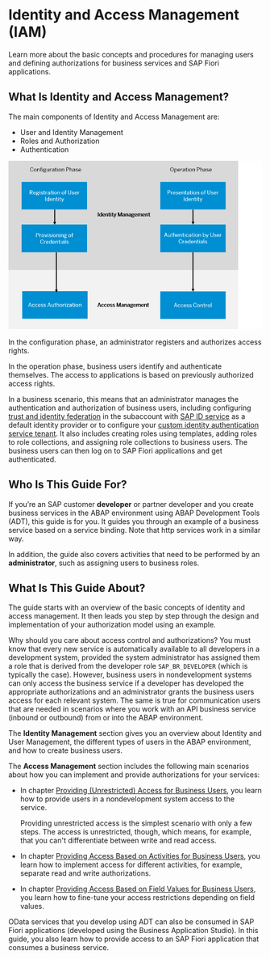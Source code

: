 <!-- loio5b6290112008456b9e9400faebb8cd33 -->

# Identity and Access Management \(IAM\)

Learn more about the basic concepts and procedures for managing users and defining authorizations for business services and SAP Fiori applications.



<a name="loio5b6290112008456b9e9400faebb8cd33__section_fvs_1qz_jrb"/>

## What Is Identity and Access Management?

The main components of Identity and Access Management are:

-   User and Identity Management
-   Roles and Authorization
-   Authentication

![](images/IAM_Overview_215b0ed.png) 

In the configuration phase, an administrator registers and authorizes access rights.

In the operation phase, business users identify and authenticate themselves. The access to applications is based on previously authorized access rights.

In a business scenario, this means that an administrator manages the authentication and authorization of business users, including configuring [trust and identity federation](https://help.sap.com/viewer/65de2977205c403bbc107264b8eccf4b/Cloud/en-US/cb1bc8f1bd5c482e891063960d7acd78.html) in the subaccount with [SAP ID service](https://help.sap.com/viewer/ae8e8427ecdf407790d96dad93b5f723/Cloud/en-US/d6a8db70bdde459f92f2837349f95090.html) as a default identity provider or to configure your [custom identity authentication service tenant](../20-getting-started/Setup_of_a_Custom_Identity_Service_(Optional)_550251a.md)​. It also includes creating roles using templates, adding roles to role collections, and assigning role collections to business users. The business users can then log on to SAP Fiori applications and get authenticated.



<a name="loio5b6290112008456b9e9400faebb8cd33__section_xxr_1hr_cmb"/>

## Who Is This Guide For?

If you’re an SAP customer **developer** or partner developer and you create business services in the ABAP environment using ABAP Development Tools \(ADT\), this guide is for you. It guides you through an example of a business service based on a service binding. Note that http services work in a similar way.

In addition, the guide also covers activities that need to be performed by an **administrator**, such as assigning users to business roles.



<a name="loio5b6290112008456b9e9400faebb8cd33__section_fbd_1m4_nlb"/>

## What Is This Guide About?

The guide starts with an overview of the basic concepts of identity and access management. It then leads you step by step through the design and implementation of your authorization model using an example.

Why should you care about access control and authorizations? You must know that every new service is automatically available to all developers in a development system, provided the system administrator has assigned them a role that is derived from the developer role `SAP_BR_DEVELOPER` \(which is typically the case\). However, business users in nondevelopment systems can only access the business service if a developer has developed the appropriate authorizations and an administrator grants the business users access for each relevant system. The same is true for communication users that are needed in scenarios where you work with an API business service \(inbound or outbound\) from or into the ABAP environment.

The **Identity Management** section gives you an overview about Identity and User Management, the different types of users in the ABAP environment, and how to create business users.

The **Access Management** section includes the following main scenarios about how you can implement and provide authorizations for your services:

-   In chapter [Providing \(Unrestricted\) Access for Business Users](Providing_(Unrestricted)_Access_for_Business_Users_41f3639.md), you learn how to provide users in a nondevelopment system access to the service.

    Providing unrestricted access is the simplest scenario with only a few steps. The access is unrestricted, though, which means, for example, that you can't differentiate between write and read access.

-   In chapter [Providing Access Based on Activities for Business Users](Providing_Access_Based_on_Activities_for_Business_Users_f070f5d.md), you learn how to implement access for different activities, for example, separate read and write authorizations.

-   In chapter [Providing Access Based on Field Values for Business Users](Providing_Access_Based_on_Field_Values_for_Business_Users_d60c7fb.md), you learn how to fine-tune your access restrictions depending on field values.


OData services that you develop using ADT can also be consumed in SAP Fiori applications \(developed using the Business Application Studio\). In this guide, you also learn how to provide access to an SAP Fiori application that consumes a business service.

